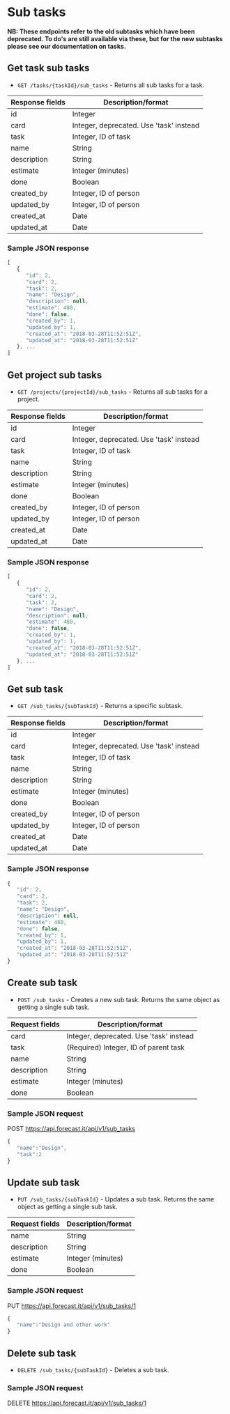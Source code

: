 # Sub tasks

**NB: These endpoints refer to the old subtasks which have been deprecated. To do's are still available via these, but for the new subtasks please see our documentation on tasks.**

## Get task sub tasks

-  `GET /tasks/{taskId}/sub_tasks` - Returns all sub tasks for a task.

| Response fields | Description/format                      |
| --------------- | --------------------------------------- |
| id              | Integer                                 |
| card            | Integer, deprecated. Use 'task' instead |
| task            | Integer, ID of task                     |
| name            | String                                  |
| description     | String                                  |
| estimate        | Integer (minutes)                       |
| done            | Boolean                                 |
| created_by      | Integer, ID of person                   |
| updated_by      | Integer, ID of person                   |
| created_at      | Date                                    |
| updated_at      | Date                                    |

### Sample JSON response

```javascript
[
   {
      "id": 2,
      "card": 2,
      "task": 2,
      "name": "Design",
      "description": null,
      "estimate": 480,
      "done": false,
      "created_by": 1,
      "updated_by": 1,
      "created_at": "2018-03-28T11:52:51Z",
      "updated_at": "2018-03-28T11:52:51Z"
   }, ...
]
```

## Get project sub tasks

-  `GET /projects/{projectId}/sub_tasks` - Returns all sub tasks for a project.

| Response fields | Description/format                      |
| --------------- | --------------------------------------- |
| id              | Integer                                 |
| card            | Integer, deprecated. Use 'task' instead |
| task            | Integer, ID of task                     |
| name            | String                                  |
| description     | String                                  |
| estimate        | Integer (minutes)                       |
| done            | Boolean                                 |
| created_by      | Integer, ID of person                   |
| updated_by      | Integer, ID of person                   |
| created_at      | Date                                    |
| updated_at      | Date                                    |

### Sample JSON response

```javascript
[
   {
      "id": 2,
      "card": 2,
      "task": 2,
      "name": "Design",
      "description": null,
      "estimate": 480,
      "done": false,
      "created_by": 1,
      "updated_by": 1,
      "created_at": "2018-03-28T11:52:51Z",
      "updated_at": "2018-03-28T11:52:51Z"
   }, ...
]
```

## Get sub task

-  `GET /sub_tasks/{subTaskId}` - Returns a specific subtask.

| Response fields | Description/format                      |
| --------------- | --------------------------------------- |
| id              | Integer                                 |
| card            | Integer, deprecated. Use 'task' instead |
| task            | Integer, ID of task                     |
| name            | String                                  |
| description     | String                                  |
| estimate        | Integer (minutes)                       |
| done            | Boolean                                 |
| created_by      | Integer, ID of person                   |
| updated_by      | Integer, ID of person                   |
| created_at      | Date                                    |
| updated_at      | Date                                    |

### Sample JSON response

```javascript
{
   "id": 2,
   "card": 2,
   "task": 2,
   "name": "Design",
   "description": null,
   "estimate": 480,
   "done": false,
   "created_by": 1,
   "updated_by": 1,
   "created_at": "2018-03-28T11:52:51Z",
   "updated_at": "2018-03-28T11:52:51Z"
}
```

## Create sub task

-  `POST /sub_tasks` - Creates a new sub task. Returns the same object as getting a single sub task.

| Request fields | Description/format                      |
| -------------- | --------------------------------------- |
| card           | Integer, deprecated. Use 'task' instead |
| task           | (Required) Integer, ID of parent task   |
| name           | String                                  |
| description    | String                                  |
| estimate       | Integer (minutes)                       |
| done           | Boolean                                 |

### Sample JSON request

POST https://api.forecast.it/api/v1/sub_tasks

```javascript
{
   "name":"Design",
   "task":2
}
```

## Update sub task

-  `PUT /sub_tasks/{subTaskId}` - Updates a sub task. Returns the same object as getting a single sub task.

| Request fields | Description/format |
| -------------- | ------------------ |
| name           | String             |
| description    | String             |
| estimate       | Integer (minutes)  |
| done           | Boolean            |

### Sample JSON request

PUT https://api.forecast.it/api/v1/sub_tasks/1

```javascript
{
   "name":"Design and other work"
}
```

## Delete sub task

-  `DELETE /sub_tasks/{subTaskId}` - Deletes a sub task.

### Sample JSON request

DELETE https://api.forecast.it/api/v1/sub_tasks/1

